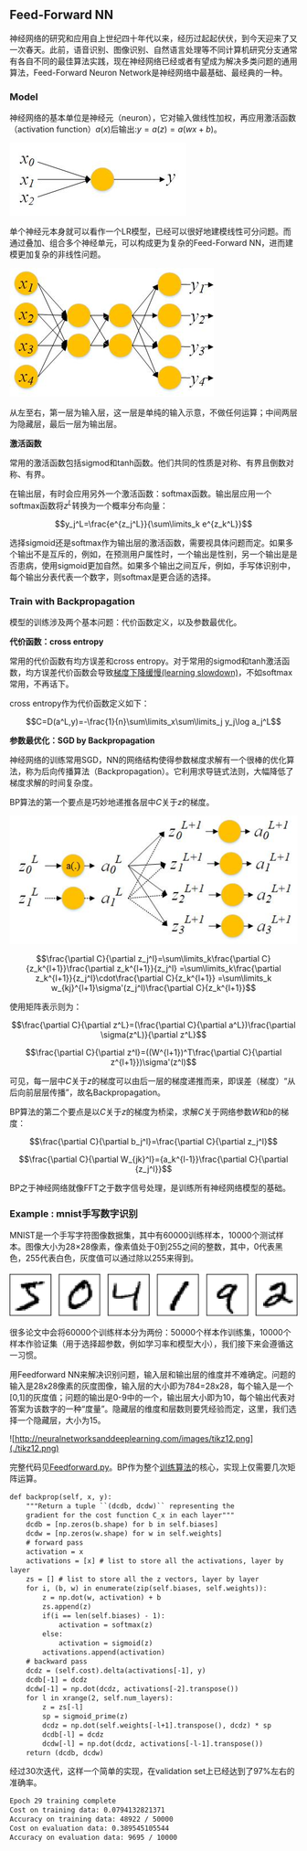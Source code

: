 ## Feed-Forward NN

神经网络的研究和应用自上世纪四十年代以来，经历过起起伏伏，到今天迎来了又一次春天。此前，语音识别、图像识别、自然语言处理等不同计算机研究分支通常有各自不同的最佳算法实践，现在神经网络已经或者有望成为解决多类问题的通用算法，Feed-Forward Neuron Network是神经网络中最基础、最经典的一种。

### Model

神经网络的基本单位是神经元（neuron），它对输入做线性加权，再应用激活函数（activation function）$a(x)$后输出:$y=a(z)=a(wx+b)$。

![neuron](./neurons.jpg)

单个神经元本身就可以看作一个LR模型，已经可以很好地建模线性可分问题。而通过叠加、组合多个神经单元，可以构成更为复杂的Feed-Forward NN，进而建模更加复杂的非线性问题。

![feed forward nn](./feedforward_nn.jpg)

从左至右，第一层为输入层，这一层是单纯的输入示意，不做任何运算；中间两层为隐藏层，最后一层为输出层。

**激活函数**

常用的激活函数包括sigmod和tanh函数。他们共同的性质是对称、有界且倒数对称、有界。

在输出层，有时会应用另外一个激活函数：softmax函数。输出层应用一个softmax函数将$z^L$转换为一个概率分布向量：

$$y_j^L=\frac{e^{z_j^L}}{\sum\limits_k e^{z_k^L}}$$

选择sigmoid还是softmax作为输出层的激活函数，需要视具体问题而定。如果多个输出不是互斥的，例如，在预测用户属性时，一个输出是性别，另一个输出是是否患病，使用sigmoid更加自然。如果多个输出之间互斥，例如，手写体识别中，每个输出分表代表一个数字，则softmax是更合适的选择。

### Train with Backpropagation

模型的训练涉及两个基本问题：代价函数定义，以及参数最优化。

**代价函数：cross entropy**

常用的代价函数有均方误差和cross entropy。对于常用的sigmod和tanh激活函数，均方误差代价函数会导致[梯度下降缓慢(learning slowdown)](http://neuralnetworksanddeeplearning.com/chap3.html#the_cross-entropy_cost_function)，不如softmax常用，不再话下。

cross entropy作为代价函数定义如下：

$$C=D(a^L,y)=-\frac{1}{n}\sum\limits_x\sum\limits_j y_j\log a_j^L$$

**参数最优化：SGD by Backpropagation**

神经网络的训练常用SGD，NN的网络结构使得参数梯度求解有一个很棒的优化算法，称为后向传播算法（Backpropagation）。它利用求导链式法则，大幅降低了梯度求解的时间复杂度。

BP算法的第一个要点是巧妙地递推各层中$C$关于$z$的梯度。

![backpropagation](./bp.jpg)

$$\frac{\partial C}{\partial z_j^l}=\sum\limits_k\frac{\partial C}{z_k^{l+1}}\frac{\partial z_k^{l+1}}{z_j^l}
=\sum\limits_k\frac{\partial z_k^{l+1}}{z_j^l}\cdot\frac{\partial C}{z_k^{l+1}}
=\sum\limits_k w_{kj}^{l+1}\sigma'(z_j^l)\frac{\partial C}{z_k^{l+1}}$$

使用矩阵表示则为：

$$\frac{\partial C}{\partial z^L}=(\frac{\partial C}{\partial a^L})\frac{\partial \sigma(z^L)}{\partial z^L}$$

$$\frac{\partial C}{\partial z^l}=((W^{l+1})^T\frac{\partial C}{\partial z^{l+1}})\sigma'(z^l)$$

可见，每一层中$C$关于$z$的梯度可以由后一层的梯度递推而来，即误差（梯度）“从后向前层层传播”，故名Backpropagation。

BP算法的第二个要点是以$C$关于$z$的梯度为桥梁，求解$C$关于网络参数$W$和$b$的梯度：

$$\frac{\partial C}{\partial b_j^l}=\frac{\partial C}{\partial z_j^l}$$

$$\frac{\partial C}{\partial W_{jk}^l}={a_k^{l-1}}\frac{\partial C}{\partial {z_j^l}}$$

BP之于神经网络就像FFT之于数字信号处理，是训练所有神经网络模型的基础。

### Example : mnist手写数字识别

MNIST是一个手写字符图像数据集，其中有60000训练样本，10000个测试样本。图像大小为28×28像素，像素值处于0到255之间的整数，其中，0代表黑色，255代表白色，灰度值可以通过除以255来得到。

![mnist data](./mnist_digits.png)

很多论文中会将60000个训练样本分为两份：50000个样本作训练集，10000个样本作验证集（用于选择超参数，例如学习率和模型大小），我们接下来会遵循这一习惯。

用Feedforward NN来解决识别问题，输入层和输出层的维度并不难确定。问题的输入是28x28像素的灰度图像，输入层的大小即为784=28x28，每个输入是一个[0,1]的灰度值；问题的输出是0-9中的一个，输出层大小即为10，每个输出代表对答案为该数字的一种“度量”。隐藏层的维度和层数则要凭经验而定，这里，我们选择一个隐藏层，大小为15。

![http://neuralnetworksanddeeplearning.com/images/tikz12.png](./tikz12.png)

完整代码见[Feedforward.py](./feedforward.py)。BP作为整个[训练算法](./Feedforward.py)的核心，实现上仅需要几次矩阵运算。

    def backprop(self, x, y):
        """Return a tuple ``(dcdb, dcdw)`` representing the
        gradient for the cost function C_x in each layer"""
        dcdb = [np.zeros(b.shape) for b in self.biases]
        dcdw = [np.zeros(w.shape) for w in self.weights]
        # forward pass
        activation = x
        activations = [x] # list to store all the activations, layer by layer
        zs = [] # list to store all the z vectors, layer by layer
        for i, (b, w) in enumerate(zip(self.biases, self.weights)):
            z = np.dot(w, activation) + b
            zs.append(z)
            if(i == len(self.biases) - 1):
                activation = softmax(z)
            else:
                activation = sigmoid(z)
            activations.append(activation)
        # backward pass
        dcdz = (self.cost).delta(activations[-1], y)
        dcdb[-1] = dcdz
        dcdw[-1] = np.dot(dcdz, activations[-2].transpose())
        for l in xrange(2, self.num_layers):
            z = zs[-l]
            sp = sigmoid_prime(z)
            dcdz = np.dot(self.weights[-l+1].transpose(), dcdz) * sp
            dcdb[-l] = dcdz
            dcdw[-l] = np.dot(dcdz, activations[-l-1].transpose())
        return (dcdb, dcdw)

经过30次迭代，这样一个简单的实现，在validation set上已经达到了97%左右的准确率。

    Epoch 29 training complete
    Cost on training data: 0.0794132821371
    Accuracy on training data: 48922 / 50000
    Cost on evaluation data: 0.389545105544
    Accuracy on evaluation data: 9695 / 10000
